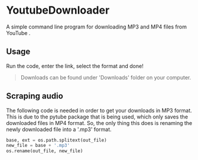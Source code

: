 # YoutubeDownloader
A simple command line program for downloading MP3 and MP4 files from YouTube .

## Usage
Run the code, enter the link, select the format and done!

> Downloads can be found under 'Downloads' folder on your computer.

## Scraping audio
The following code is needed in order to get your downloads in MP3 format. This is due to the pytube package that is being used, which only saves the downloaded files in MP4 format. So, the only thing this does is renaming the newly downloaded file into a '.mp3' format.
```python
base, ext = os.path.splitext(out_file)
new_file = base + '.mp3'
os.rename(out_file, new_file)
```
